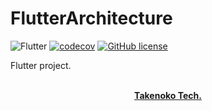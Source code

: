 # FlutterArchitecture

![Flutter](https://github.com/TakenokoTech/FlutterArchitecture/workflows/Flutter/badge.svg)
[![codecov](https://codecov.io/gh/TakenokoTech/FlutterArchitecture/branch/master/graph/badge.svg)](https://codecov.io/gh/TakenokoTech/FlutterArchitecture)
[![GitHub license](https://img.shields.io/badge/license-MIT-blue.svg)](https://github.com/nokotech/actions/blob/master/LICENSE)

Flutter project.

<p align="center">
  <br>
  <a href=""><strong>Takenoko Tech.</strong></a>
</p>
